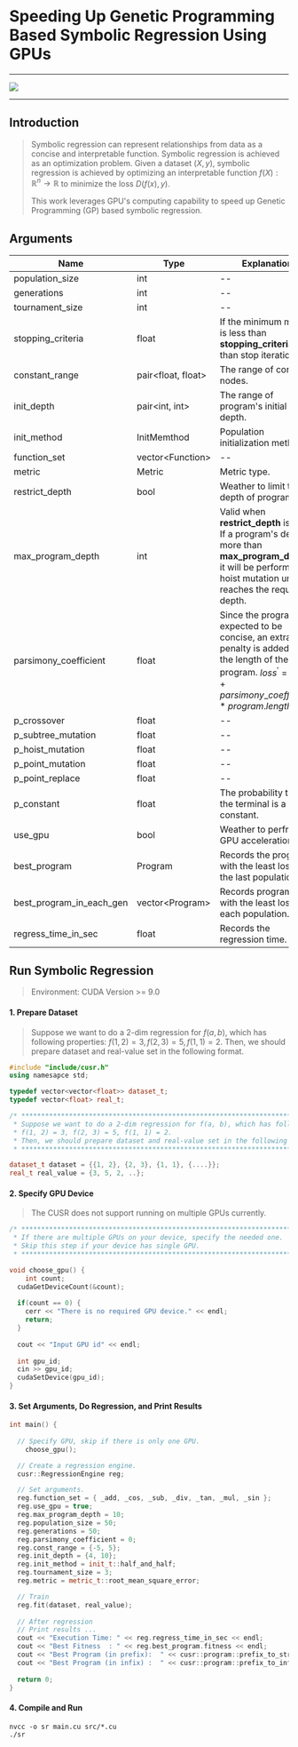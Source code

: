 # Speeding Up Genetic Programming Based Symbolic Regression Using GPUs

------

![](https://github.com/RayZhhh/cusr/blob/master/images/speeding_up_using_gpus.png)

------

## Introduction 

> Symbolic regression can represent relationships from data as a concise and interpretable function. Symbolic regression is achieved as an optimization problem. Given a dataset $(X, y)$, symbolic regression is achieved by optimizing an interpretable function $f(X) : \mathbb{R}^n \to \mathbb{R}$ to minimize the loss $D(f(x), y)$.
>
> This work leverages GPU's computing capability to speed up Genetic Programming (GP) based symbolic regression.




## Arguments

| Name                     | Type                 | Explanation                                                  |
| ------------------------ | -------------------- | ------------------------------------------------------------ |
| population_size          | int                  | --                                                           |
| generations              | int                  | --                                                           |
| tournament_size          | int                  | --                                                           |
| stopping_criteria        | float                | If the minimum metric is less than **stopping_criteria**, than stop iteration. |
| constant_range           | pair\<float, float\> | The range of constant nodes.                                 |
| init_depth               | pair\<int, int\>     | The range of program's initial depth.                        |
| init_method              | InitMemthod          | Population initialization method.                            |
| function_set             | vector\<Function\>   | --                                                           |
| metric                   | Metric               | Metric type.                                                 |
| restrict_depth           | bool                 | Weather to limit the depth of programs.                      |
| max_program_depth        | int                  | Valid when **restrict_depth** is true. If a program's depth is more than **max_program_depth**, it will be performed hoist mutation until it reaches the required depth. |
| parsimony_coefficient    | float                | Since the program is expected to be concise, an extra penalty is added to the length of the program. $loss^{\prime} = loss + parsimony\_coefficient * program.length$. |
| p_crossover              | float                | --                                                           |
| p_subtree_mutation       | float                | --                                                           |
| p_hoist_mutation         | float                | --                                                           |
| p_point_mutation         | float                | --                                                           |
| p_point_replace          | float                | --                                                           |
| p_constant               | float                | The probability that the terminal is a constant.             |
| use_gpu                  | bool                 | Weather to perfrom GPU acceleration.                         |
| best_program             | Program              | Records the program with the least loss in the last population. |
| best_program_in_each_gen | vector\<Program\>    | Records programs with the least loss in each population.     |
| regress_time_in_sec      | float                | Records the regression time.                                 |



## Run Symbolic Regression

> Environment: CUDA Version >= 9.0



#### 1. Prepare Dataset

> Suppose we want to do a 2-dim regression for $f(a, b)$, which has following properties: $f(1, 2) = 3, f(2, 3) = 5, f(1, 1) = 2$. Then, we should prepare dataset and real-value set in the following format.

```c++
#include "include/cusr.h"
using namesapce std;

typedef vector<vector<float>> dataset_t; 
typedef vector<float> real_t;

/* **************************************************************************************
 * Suppose we want to do a 2-dim regression for f(a, b), which has following properties:
 * f(1, 2) = 3, f(2, 3) = 5, f(1, 1) = 2.
 * Then, we should prepare dataset and real-value set in the following format.
 * ************************************************************************************** */

dataset_t dataset = {{1, 2}, {2, 3}, {1, 1}, {....}};
real_t real_value = {3, 5, 2, ..};
```



#### 2. Specify GPU Device

> The CUSR does not support running on multiple GPUs currently.

```c++
/* **************************************************************************************
 * If there are multiple GPUs on your device, specify the needed one.
 * Skip this step if your device has single GPU.
 * ************************************************************************************** */

void choose_gpu() {
	int count;
  cudaGetDeviceCount(&count);
  
  if(count == 0) {
    cerr << "There is no required GPU device." << endl;
    return;
  }
  
  cout << "Input GPU id" << endl;
  
  int gpu_id;
  cin >> gpu_id;
  cudaSetDevice(gpu_id);
}
```



#### 3. Set Arguments, Do Regression, and Print Results

```c++
int main() {
	
  // Specify GPU, skip if there is only one GPU.
	choose_gpu();

  // Create a regression engine.
  cusr::RegressionEngine reg;

  // Set arguments.
  reg.function_set = { _add, _cos, _sub, _div, _tan, _mul, _sin };
  reg.use_gpu = true;            
  reg.max_program_depth = 10;                      
  reg.population_size = 50;
  reg.generations = 50;
  reg.parsimony_coefficient = 0;        
  reg.const_range = {-5, 5};     
  reg.init_depth = {4, 10};      
  reg.init_method = init_t::half_and_half;  
  reg.tournament_size = 3;                  
  reg.metric = metric_t::root_mean_square_error; 

  // Train
  reg.fit(dataset, real_value); 
	
  // After regression
  // Print results ...
  cout << "Execution Time: " << reg.regress_time_in_sec << endl;
  cout << "Best Fitness  : " << reg.best_program.fitness << endl;
  cout << "Best Program (in prefix):  " << cusr::program::prefix_to_string(reg.best_program.prefix) << endl;
  cout << "Best Program (in infix) :  " << cusr::program::prefix_to_infix(reg.best_program.prefix) << endl;
  
  return 0;
}
```



#### 4. Compile and Run

```shell
nvcc -o sr main.cu src/*.cu
./sr
```

